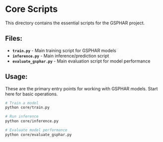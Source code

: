 # Core Scripts

This directory contains the essential scripts for the GSPHAR project.

## Files:

- **`train.py`** - Main training script for GSPHAR models
- **`inference.py`** - Main inference/prediction script  
- **`evaluate_gsphar.py`** - Main evaluation script for model performance

## Usage:

These are the primary entry points for working with GSPHAR models. Start here for basic operations.

```bash
# Train a model
python core/train.py

# Run inference
python core/inference.py

# Evaluate model performance
python core/evaluate_gsphar.py
```
